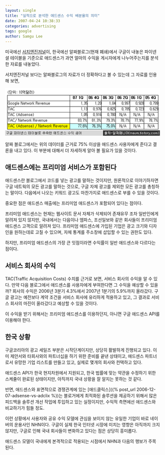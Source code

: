 ```yaml
---
layout: single
title: "실적으로 분석한 애드센스 수익 배분율의 의미"
date: 2007-04-24 10:38:33
categories: advertising
tags: google
author: Samgu Lee
---
```


미국에선 [서치엔진저널](http://www.searchenginejournal.com/google-adsense-revenue-sharing-at-its-peak/4765/)이, 한국에선 알짜블로그(현재 폐쇄)에서 구글이 내놓은 파이넨셜 테이블을 기준으로 애드센스가 과연 얼마의 수익을 게시자에게 나누어주는지를 분석한 자료를 내놓았다.

서치엔진저널 보다는 알짜블로그의 자료가 더 정확하다고 볼 수 있는데 그 자료를 인용해 보면,

![애드센스 수익 쉐어](/assets/adsense-sharing-ratio.gif)

알짜 블로그에서는 위의 데이터를 근거로 75% 이상을 애드센스 사용자에게 준다고 결론을 내고 있다. 이 부분에 대해서 더 자세하게 알아 볼 필요가 있을 것이다.

## 애드센스에는 프리미엄 서비스가 포함된다

애드센스란 블로그에서 코드를 넣는 광고를 말하는 것이지만, 원론적으로 이야기하자면 구글 네트웍의 모든 광고를 말하는 것으로, 구글 자체 광고를 제외한 모든 광고를 총칭하는 말이다. 다음에서 나오는 키워드 광고도 마찬가지로 애드센스로 부를 수 있을 것이다.

중요한 점은 애드센스 매출에는 프리미엄 애드센스가 포함되어 있다는 점이다.

프리미엄 애드센스는 현재는 웹사이트 문서 자체가 삭제되어 존재유무 조차 일반인에게 알려져 있지 않지만, 국내에서는 다음이나 엠파스, 조선일보와 같은 회사들이 프리미엄 애드센스 고객으로 알려져 있다. 프리미엄 애드센스에 가입된 기업은 광고 크기와 디자인을 원하는데로 고칠 수 있으며, 자체 통계를 주소창에 삽입할 수 있는 권한도 있다.

하지만, 프리미엄 애드센스의 가장 큰 잇점이라면 수익률이 일반 애드센스와 다르다는 점이다.

## 서비스 회사의 수익

TAC(Traffic Acquisition Costs) 수치를 근거로 보면, 서비스 회사의 수익을 알 수 있다. 만약 다음 블로그에서 애드센스를 사용자에게 부여한다면 그 수익을 예상할 수 있을까? 회사의 수익은 2006년 3분기 4.3%에서 2007년 1분기의 5.9%까지 올라갔다. 구글 광고는 예전보다 계약 조건을 서비스 회사에 유리하게 적용하고 있고, 그 결과로 서비스 회사의 마진이 올라갔다고 예상할 수 있을 것이다.

이 수익을 받기 위해서는 프리미엄 애드센스를 이용하던지, 아니면 구글 애드센스 API를 이용해야 한다.

## 한국 상황

구글코리아의 광고 세일즈 부분은 시작단계이지만, 상당히 활발하게 진행되고 있다. 이미 제안서와 타회사와의 파트너십을 하기 위한 준비를 끝낸 상태이고, 애드센스 파트너로서 유망한 기업 리스트를 만들고 있고, 실제로 몇개의 회사와 컨택하고 있다.

애드센스 API가 한국 현지차원에서 지원되고, 한국 법률에 맞는 약관을 수정하기 위한 스케쥴이 완료된 상태이지만, 아직까지 국내 상황을 잘 알지는 못하는 것 같다.

반면, 애드센스와 표면적으로 경쟁관계에 있는 [애드클릭스]({% post_url 2006-12-07-adsense-vs-adclix %})는 블로거에게 최적화된 솔루션을 제공하기 위해서 많은 피드백을 솔루션 개선 작업에 투입하고 있는 실정이지만, 수익적 측면에선 애드센스와 비교하기가 힘들 정도.

이런 상황에서 사용자와 공유 수익 모델에 관심을 보이지 않는 유일한 기업이 바로 네이버의 운용사인 NHN이다. 구글이 실제 한국 인터넷 시장에 미치는 영향은 아직까지 크지 않지만, 구글로 인해 국내 회사들이 변화하고 있다는 점은 상당히 흥미롭다.

애드센스 모델이 국내에게 본격적으로 적용되는 시점에서 NHN과 다음의 행보가 주목된다.
